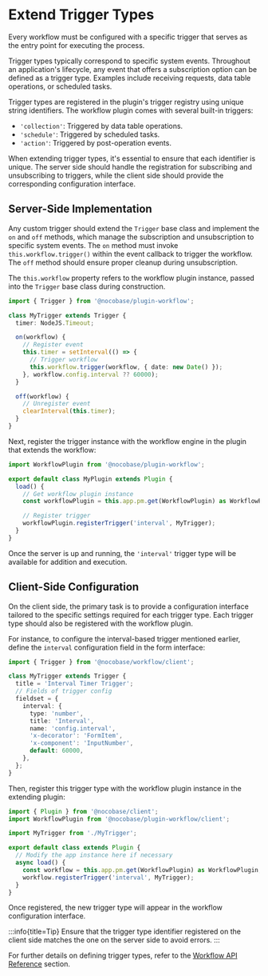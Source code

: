 # **Extend Trigger Types**

Every workflow must be configured with a specific trigger that serves as the entry point for executing the process.

Trigger types typically correspond to specific system events. Throughout an application's lifecycle, any event that offers a subscription option can be defined as a trigger type. Examples include receiving requests, data table operations, or scheduled tasks.

Trigger types are registered in the plugin's trigger registry using unique string identifiers. The workflow plugin comes with several built-in triggers:

- `'collection'`: Triggered by data table operations.
- `'schedule'`: Triggered by scheduled tasks.
- `'action'`: Triggered by post-operation events.

When extending trigger types, it's essential to ensure that each identifier is unique. The server side should handle the registration for subscribing and unsubscribing to triggers, while the client side should provide the corresponding configuration interface.

## **Server-Side Implementation**

Any custom trigger should extend the `Trigger` base class and implement the `on` and `off` methods, which manage the subscription and unsubscription to specific system events. The `on` method must invoke `this.workflow.trigger()` within the event callback to trigger the workflow. The `off` method should ensure proper cleanup during unsubscription.

The `this.workflow` property refers to the workflow plugin instance, passed into the `Trigger` base class during construction.

```ts
import { Trigger } from '@nocobase/plugin-workflow';

class MyTrigger extends Trigger {
  timer: NodeJS.Timeout;

  on(workflow) {
    // Register event
    this.timer = setInterval(() => {
      // Trigger workflow
      this.workflow.trigger(workflow, { date: new Date() });
    }, workflow.config.interval ?? 60000);
  }

  off(workflow) {
    // Unregister event
    clearInterval(this.timer);
  }
}
```

Next, register the trigger instance with the workflow engine in the plugin that extends the workflow:

```ts
import WorkflowPlugin from '@nocobase/plugin-workflow';

export default class MyPlugin extends Plugin {
  load() {
    // Get workflow plugin instance
    const workflowPlugin = this.app.pm.get(WorkflowPlugin) as WorkflowPlugin;

    // Register trigger
    workflowPlugin.registerTrigger('interval', MyTrigger);
  }
}
```

Once the server is up and running, the `'interval'` trigger type will be available for addition and execution.

## **Client-Side Configuration**

On the client side, the primary task is to provide a configuration interface tailored to the specific settings required for each trigger type. Each trigger type should also be registered with the workflow plugin.

For instance, to configure the interval-based trigger mentioned earlier, define the `interval` configuration field in the form interface:

```ts
import { Trigger } from '@nocobase/workflow/client';

class MyTrigger extends Trigger {
  title = 'Interval Timer Trigger';
  // Fields of trigger config
  fieldset = {
    interval: {
      type: 'number',
      title: 'Interval',
      name: 'config.interval',
      'x-decorator': 'FormItem',
      'x-component': 'InputNumber',
      default: 60000,
    },
  };
}
```

Then, register this trigger type with the workflow plugin instance in the extending plugin:

```ts
import { Plugin } from '@nocobase/client';
import WorkflowPlugin from '@nocobase/plugin-workflow/client';

import MyTrigger from './MyTrigger';

export default class extends Plugin {
  // Modify the app instance here if necessary
  async load() {
    const workflow = this.app.pm.get(WorkflowPlugin) as WorkflowPlugin;
    workflow.registerTrigger('interval', MyTrigger);
  }
}
```

Once registered, the new trigger type will appear in the workflow configuration interface.

:::info{title=Tip}
Ensure that the trigger type identifier registered on the client side matches the one on the server side to avoid errors.
:::

For further details on defining trigger types, refer to the [Workflow API Reference](./api#pluginregisterTrigger) section.
